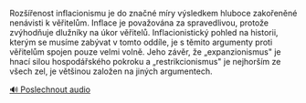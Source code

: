 
Rozšířenost inflacionismu je do značné míry výsledkem hluboce zakořeněné nenávisti k věřitelům. Inflace je považována za spravedlivou, protože zvýhodňuje dlužníky na úkor věřitelů. Inflacionistický pohled na historii, kterým se musíme zabývat v tomto oddíle, je s těmito argumenty proti věřitelům spojen pouze velmi volně. Jeho závěr, že „expanzionismus" je hnací silou hospodářského pokroku a „restrikcionismus" je nejhorším ze všech zel, je většinou založen na jiných argumentech.

[🔊 Poslechnout audio](/data/7-paragraphs/audio/chapter_86/para_015-Rozenost-inflacionismu-je-do-znan-mry-vsled.mp3)
